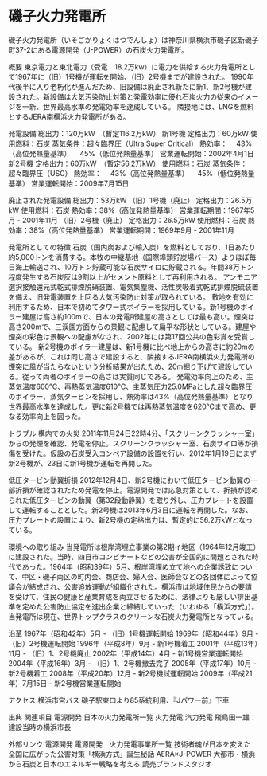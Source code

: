 # 磯子火力発電所

磯子火力発電所（いそごかりょくはつでんしょ）は神奈川県横浜市磯子区新磯子町37-2にある電源開発（J-POWER）の石炭火力発電所。

概要
東京電力と東北電力（受電　18.2万kw）に電力を供給する火力発電所として1967年に（旧）1号機が運転を開始、（旧）2号機までが建設された。
1990年代後半に入り老朽化が進んだため、旧設備は廃止され新たに新1、新2号機が建設された。新設備は大気汚染防止対策と発電効率に優れ石炭火力の従来のイメージを一新、世界最高水準の発電効率を達成している。
隣接地には、LNGを燃料とするJERA南横浜火力発電所がある。

発電設備
総出力：120万kW　（暫定116.2万kW）
新1号機
定格出力：60万kW
使用燃料：石炭
蒸気条件：超々臨界圧（Ultra Super Critical）
熱効率：
　43%（高位発熱量基準）
　45%（低位発熱量基準）
営業運転開始：2002年4月1日
新2号機
定格出力：60万kW　（暫定56.2万kW）
使用燃料：石炭
蒸気条件：超々臨界圧（USC）
熱効率：
　43%（高位発熱量基準）
　45%（低位発熱量基準）
営業運転開始：2009年7月15日

廃止された発電設備
総出力：53万kW
（旧）1号機（廃止）
定格出力：26.5万kW
使用燃料：石炭
熱効率：38%（高位発熱量基準）
営業運転期間：1967年5月 - 2001年11月
（旧）2号機（廃止）
定格出力：26.5万kW
使用燃料：石炭
熱効率：38%（高位発熱量基準）
営業運転期間：1969年9月 - 2001年11月

発電所としての特徴
石炭（国内炭および輸入炭）を燃料としており、1日あたり約5,000トンを消費する。本牧の中継基地（国際埠頭貯炭場バース）よりほぼ毎日海上輸送され、10万トン貯蔵可能な石炭サイロに貯蔵される。年間38万トン程度発生する石炭灰は9割以上がセメント原料として再利用される。
アンモニア選択接触還元式乾式排煙脱硝装置、電気集塵機、活性炭吸着式乾式排煙脱硫装置を備え、旧発電装置を上回る大気汚染防止対策が取られている。
敷地を有効に利用するため、日本で初めてタワー式ボイラーを採用している。新1号機のボイラー建屋は高さ約100mで、日本の発電所建屋の高さとしては最も高い。煙突は高さ200mで、三渓園方面からの景観に配慮して扁平な形状としている。建屋や煙突の彩色は景観への配慮がなされ、2002年には第17回公共の色彩賞を受賞している。
新2号機のボイラー建屋は、新1号機に比べ地上からの高さに約20mの差があるが、これは同じ高さで建設すると、隣接するJERA南横浜火力発電所の煙突に風が当たらないという分析結果が出たため、20m掘り下げて建設している。従って両者のボイラーの高さは実質同じである。
発電効率向上のため、主蒸気温度600℃、再熱蒸気温度610℃、主蒸気圧力25.0MPaとした超々臨界圧のボイラー、蒸気タービンを採用し、熱効率は43%（高位発熱量基準）となり世界最高水準を達成した。更に新2号機では再熱蒸気温度を620℃まで高め、更なる効率向上を図った。

トラブル
構内での火災
2011年11月24日22時4分、「スクリーンクラッシャー室」からの発煙を確認、発電を停止。スクリーンクラッシャー室、石炭サイロ等が損傷を受けた。仮設の石炭受入コンベア設備の設置を行い、2012年1月19日にまず新2号機が、23日に新1号機が運転を再開した。

低圧タービン動翼折損
2012年12月4日、新2号機において低圧タービン動翼の一部折損が確認されたため発電を停止。電源開発では応急対策として、折損が認められた低圧タービンの動翼（第32段動静翼）を取り外し、圧力プレートを設置して運転することとした。新2号機は2013年6月3日に運転を再開した。なお、圧力プレートの設置により、新2号機の定格出力は、暫定的に56.2万kWとなっている。

環境への取り組み
当発電所は根岸湾埋立事業の第2期イ地区（1964年12月竣工）に建設された。当時、四日市コンビナートなどの公害が全国的に問題とされた時代であった。1964年（昭和39年）5月、根岸湾埋め立て地への企業誘致について、中区・磯子両区の町内会、商店会、婦人会、医師会などの各団体によって協議会が結成され、公害追放運動が組織化された。横浜市は地域住民からの要請を受けて、住民の健康と産業育成を両立させるために、法律よりも厳しい排出基準を定めた公害防止協定を進出企業と締結していった（いわゆる「横浜方式」）。当発電所は現在、世界トップクラスのクリーンな石炭火力発電所となっている。

沿革
1967年（昭和42年）5月 - （旧）1号機運転開始
1969年（昭和44年）9月 - （旧）2号機運転開始
1996年（平成8年）9月 - 新1号機着工
2001年（平成13年）11月 - （旧）1、2号機廃止
2002年（平成14年）4月 - 新1号機営業運転開始
2004年（平成16年）3月 - （旧）1、2号機撤去完了
2005年（平成17年）10月 - 新2号機着工
2008年（平成20年）12月 - 新2号機試運転開始
2009年（平成21年）7月15日 - 新2号機営業運転開始

アクセス
横浜市営バス
磯子駅東口より85系統利用、『Jパワー前』下車

出典
関連項目
電源開発
日本の火力発電所一覧
火力発電
汽力発電
飛鳥田一雄：建設当時の横浜市長

外部リンク
電源開発
電源開発　火力発電事業所一覧
技術者魂が日本を変えた　全国に広がった公害対策「横浜方式」誕生秘話 AERA×J-POWER
大都市・横浜から石炭と日本のエネルギー戦略を考える 読売ブランドスタジオ